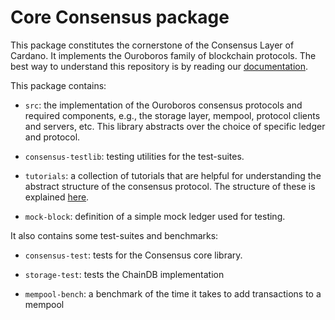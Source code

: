# Core Consensus package

This package constitutes the cornerstone of the Consensus Layer of Cardano. It
implements the Ouroboros family of blockchain protocols. The best way to
understand this repository is by reading our
[documentation](https://input-output-hk.github.io/ouroboros-consensus/).

This package contains:

* `src`: the implementation of the Ouroboros consensus protocols and required
  components, e.g., the storage layer, mempool, protocol clients and servers,
  etc. This library abstracts over the choice of specific ledger and protocol.

* `consensus-testlib`: testing utilities for the test-suites.

* `tutorials`: a collection of tutorials that are helpful for understanding the
  abstract structure of the consensus protocol. The structure of these is
  explained [here](../docs/website/docs/AbstractProtocol.md).

* `mock-block`: definition of a simple mock ledger used for testing.

It also contains some test-suites and benchmarks:

* `consensus-test`: tests for the Consensus core library.

* `storage-test`: tests the ChainDB implementation

* `mempool-bench`: a benchmark of the time it takes to add transactions to a mempool
